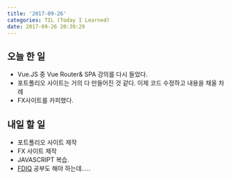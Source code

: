```yaml
---
title: '2017-09-26'
categories: TIL (Today I Learned)
date: 2017-09-26 20:39:29
---
```


## 오늘 한 일
- Vue.JS 중 Vue Router& SPA 강의를 다시 들었다.
- 포트폴리오 사이트는 거의 다 만들어진 것 같다. 이제 코드 수정하고 내용을 채울 차례
- FX사이트를 카피했다.

## 내일 할 일
  - 포트폴리오 사이트 제작
  - FX 사이트 제작
  - JAVASCRIPT 복습.
  - [FDIQ](https://github.com/h5bp/Front-end-Developer-Interview-Questions) 공부도 해야 하는데.....